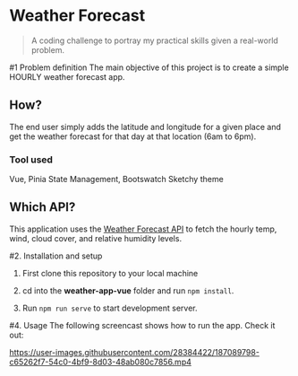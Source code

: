 # Weather Forecast

> A coding challenge to portray my practical skills given a real-world problem.

#1 Problem definition
The main objective of this project is to create a simple HOURLY weather forecast app.

## How?

The end user simply adds the latitude and longitude for a given place and get the weather forecast for that day at that location (6am to 6pm).

### Tool used

Vue, Pinia State Management, Bootswatch Sketchy theme
## Which API?

This application uses the [Weather Forecast API](https://open-meteo.com/en) to fetch
the hourly temp, wind, cloud cover, and relative humidity levels.

#2. Installation and setup

1. First clone this repository to your local machine

2. cd into the **weather-app-vue** folder and run `npm install`.

3. Run `npm run serve` to start development server.

#4. Usage
The following screencast shows how to run the app. Check it out:




https://user-images.githubusercontent.com/28384422/187089798-c65262f7-54c0-4bf9-8d03-48ab080c7856.mp4

